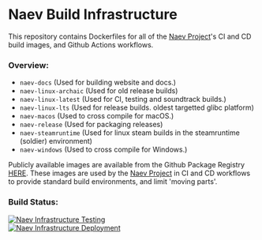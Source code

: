 # Naev Build Infrastructure
This repository contains Dockerfiles for all of the [Naev Project](https://github.com/naev/naev)'s CI and CD build images, and Github Actions workflows.

### Overview:
- `naev-docs` (Used for building website and docs.)
- `naev-linux-archaic` (Used for old release builds)
- `naev-linux-latest` (Used for CI, testing and soundtrack builds.)
- `naev-linux-lts` (Used for release builds. oldest targetted glibc platform)
- `naev-macos` (Used to cross compile for macOS.)
- `naev-release` (Used for packaging releases)
- `naev-steamruntime` (Used for linux steam builds in the steamruntime (soldier) environment)
- `naev-windows` (Used to cross compile for Windows.)


Publicly available images are available from the Github Package Registry [HERE](https://github.com/orgs/naev/packages?repo_name=naev-infrastructure).
These images are used by the [Naev Project](https://github.com/naev/naev) in CI and CD workflows to provide standard build environments, and limit 'moving parts'.


### Build Status:
[![Naev Infrastructure Testing](https://github.com/naev/naev-infrastructure/actions/workflows/test_docker.yml/badge.svg)](https://github.com/naev/naev-infrastructure/actions/workflows/test_docker.yml) \
[![Naev Infrastructure Deployment](https://github.com/naev/naev-infrastructure/actions/workflows/deploy_docker.yml/badge.svg)](https://github.com/naev/naev-infrastructure/actions/workflows/deploy_docker.yml)
